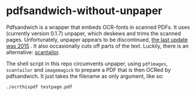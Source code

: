 # pdfsandwich-without-unpaper

Pdfsandwich is a wrapper that embeds OCR-fonts in scanned PDFs. It uses (currently version 0.1.7) unpaper, which deskews and trims the scanned pages. Unfortunately, unpaper appears to be discontinued, [the last update was 2015](https://packages.qa.debian.org/u/unpaper.html)
. It also occasionally cuts off parts of the text. Luckily, there is an alternative: [scantailor](https://scantailor.org/). 

The shell script in this repo circumvents unpaper, using `pdfimages`, `scantailor` and `imagemagick` to prepare a PDF that is then OCRed by pdfsandwich. It just takes the filename as only argument, like so:

 `./ocrthispdf testpage.pdf`
